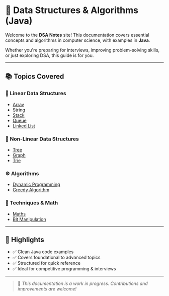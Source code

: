 # 🧠 Data Structures & Algorithms (Java)

Welcome to the **DSA Notes** site! This documentation covers essential concepts and algorithms in computer science, with examples in **Java**.

Whether you're preparing for interviews, improving problem-solving skills, or just exploring DSA, this guide is for you.

---

## 📚 Topics Covered

### 🔹 Linear Data Structures
- [Array](array.md)
- [String](string.md)
- [Stack](stack.md)
- [Queue](queue.md)
- [Linked List](linked-list.md)

### 🌲 Non-Linear Data Structures
- [Tree](tree.md)
- [Graph](graph.md)
- [Trie](trie.md)

### ⚙️ Algorithms
- [Dynamic Programming](dynamic-programming.md)
- [Greedy Algorithm](greedy.md)

### 🧮 Techniques & Math
- [Maths](maths.md)
- [Bit Manipulation](bit-manipulation.md)

---

## 📌 Highlights

- ✅ Clean Java code examples
- ✅ Covers foundational to advanced topics
- ✅ Structured for quick reference
- ✅ Ideal for competitive programming & interviews

---

> 🚧 _This documentation is a work in progress. Contributions and improvements are welcome!_